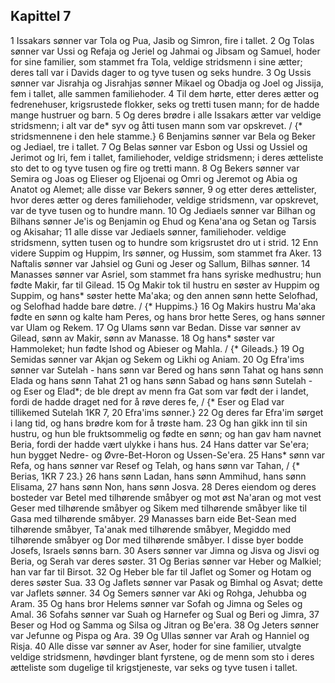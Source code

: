 ## Kapittel 7

1 Issakars sønner var Tola og Pua, Jasib og Simron, fire i tallet.
2 Og Tolas sønner var Ussi og Refaja og Jeriel og Jahmai og Jibsam og Samuel, hoder for sine familier, som stammet fra Tola, veldige stridsmenn i sine ætter; deres tall var i Davids dager to og tyve tusen og seks hundre.
3 Og Ussis sønner var Jisrahja og Jisrahjas sønner Mikael og Obadja og Joel og Jissija, fem i tallet, alle sammen familiehoder.
4 Til dem hørte, etter deres ætter og fedrenehuser, krigsrustede flokker, seks og tretti tusen mann; for de hadde mange hustruer og barn.
5 Og deres brødre i alle Issakars ætter var veldige stridsmenn; i alt var de* syv og åtti tusen mann som var opskrevet. / {* stridsmennene i den hele stamme.}
6 Benjamins sønner var Bela og Beker og Jediael, tre i tallet.
7 Og Belas sønner var Esbon og Ussi og Ussiel og Jerimot og Iri, fem i tallet, familiehoder, veldige stridsmenn; i deres ætteliste sto det to og tyve tusen og fire og tretti mann.
8 Og Bekers sønner var Semira og Joas og Elieser og Eljoenai og Omri og Jeremot og Abia og Anatot og Alemet; alle disse var Bekers sønner,
9 og etter deres ættelister, hvor deres ætter og deres familiehoder, veldige stridsmenn, var opskrevet, var de tyve tusen og to hundre mann.
10 Og Jediaels sønner var Bilhan og Bilhans sønner Je'is og Benjamin og Ehud og Kena'ana og Setan og Tarsis og Akisahar;
11 alle disse var Jediaels sønner, familiehoder. veldige stridsmenn, sytten tusen og to hundre som krigsrustet dro ut i strid.
12 Enn videre Suppim og Huppim, Irs sønner, og Hussim, som stammet fra Aker.
13 Naftalis sønner var Jahsiel og Guni og Jeser og Sallum, Bilhas sønner.
14 Manasses sønner var Asriel, som stammet fra hans syriske medhustru; hun fødte Makir, far til Gilead.
15 Og Makir tok til hustru en søster av Huppim og Suppim, og hans* søster hette Ma'aka; og den annen sønn hette Selofhad, og Selofhad hadde bare døtre. / {* Huppims.}
16 Og Makirs hustru Ma'aka fødte en sønn og kalte ham Peres, og hans bror hette Seres, og hans sønner var Ulam og Rekem.
17 Og Ulams sønn var Bedan. Disse var sønner av Gilead, sønn av Makir, sønn av Manasse.
18 Og hans* søster var Hammoleket; hun fødte Ishod og Abieser og Mahla. / {* Gileads.}
19 Og Semidas sønner var Akjan og Sekem og Likhi og Aniam.
20 Og Efra'ims sønner var Sutelah - hans sønn var Bered og hans sønn Tahat og hans sønn Elada og hans sønn Tahat
21 og hans sønn Sabad og hans sønn Sutelah - og Eser og Elad*; de ble drept av menn fra Gat som var født der i landet, fordi de hadde draget ned for å røve deres fe, / {* Eser og Elad var tillikemed Sutelah 1KR 7, 20 Efra'ims sønner.}
22 Og deres far Efra'im sørget i lang tid, og hans brødre kom for å trøste ham.
23 Og han gikk inn til sin hustru, og hun ble fruktsommelig og fødte en sønn; og han gav ham navnet Beria, fordi der hadde vært ulykke i hans hus.
24 Hans datter var Se'era; hun bygget Nedre- og Øvre-Bet-Horon og Ussen-Se'era.
25 Hans* sønn var Refa, og hans sønner var Resef og Telah, og hans sønn var Tahan, / {* Berias, 1KR 7 23.}
26 hans sønn Ladan, hans sønn Ammihud, hans sønn Elisama,
27 hans sønn Non, hans sønn Josva.
28 Deres eiendom og deres bosteder var Betel med tilhørende småbyer og mot øst Na'aran og mot vest Geser med tilhørende småbyer og Sikem med tilhørende småbyer like til Gasa med tilhørende småbyer.
29 Manasses barn eide Bet-Sean med tilhørende småbyer, Ta'anak med tilhørende småbyer, Megiddo med tilhørende småbyer og Dor med tilhørende småbyer. I disse byer bodde Josefs, Israels sønns barn.
30 Asers sønner var Jimna og Jisva og Jisvi og Beria, og Serah var deres søster.
31 Og Berias sønner var Heber og Malkiel; han var far til Birsot.
32 Og Heber ble far til Jaflet og Somer og Hotam og deres søster Sua.
33 Og Jaflets sønner var Pasak og Bimhal og Asvat; dette var Jaflets sønner.
34 Og Semers sønner var Aki og Rohga, Jehubba og Aram.
35 Og hans bror Helems sønner var Sofah og Jimna og Seles og Amal.
36 Sofahs sønner var Suah og Harnefer og Sual og Beri og Jimra,
37 Beser og Hod og Samma og Silsa og Jitran og Be'era.
38 Og Jeters sønner var Jefunne og Pispa og Ara.
39 Og Ullas sønner var Arah og Hanniel og Risja.
40 Alle disse var sønner av Aser, hoder for sine familier, utvalgte veldige stridsmenn, høvdinger blant fyrstene, og de menn som sto i deres ætteliste som dugelige til krigstjeneste, var seks og tyve tusen i tallet.

